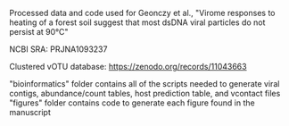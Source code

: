 Processed data and code used for Geonczy et al., "Virome responses to heating of a forest soil suggest that most dsDNA viral particles do not persist at 90°C"

NCBI SRA: PRJNA1093237

Clustered vOTU database: https://zenodo.org/records/11043663

"bioinformatics" folder contains all of the scripts needed to generate viral contigs, abundance/count tables, host prediction table, and vcontact files
"figures" folder contains code to generate each figure found in the manuscript
